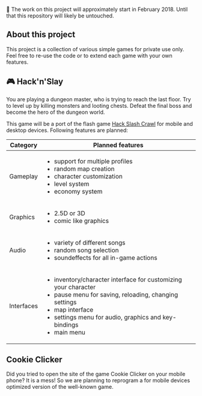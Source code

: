 :date: The work on this project will approximately start in February 2018. Until that this repository will likely be untouched.

## About this project
This project is a collection of various simple games for private use only. Feel free to re-use the code or to extend each game with your own features. 

## :video_game: Hack'n'Slay
You are playing a dungeon master, who is trying to reach the last floor. Try to level up by killing monsters and looting chests. Defeat the final boss and become the hero of the dungeon world.

This game will be a port of the flash game [Hack Slash Crawl](http://www.fettspielen.de/spiel/hack-slash-crawl) for mobile and desktop devices. Following features are planned:

Category   | Planned features
---------- | -----------------
Gameplay   | <ul><li>support for multiple profiles</li><li>random map creation</li><li>character customization</li><li>level system</li><li>economy system</li></ul>
Graphics   | <ul><li>2.5D or 3D</li><li>comic like graphics</li></ul>
Audio      | <ul><li>variety of different songs</li><li>random song selection</li><li>soundeffects for all in-game actions</li></ul>
Interfaces | <ul><li>inventory/character interface for customizing your character</li><li>pause menu for saving, reloading, changing settings</li><li>map interface</li><li>settings menu for audio, graphics and key-bindings</li><li>main menu</li></ul>

## Cookie Clicker
Did you tried to open the site of the game Cookie Clicker on your mobile phone? It is a mess! So we are planning to reprogram a for mobile devices optimized version of the well-known game. 

